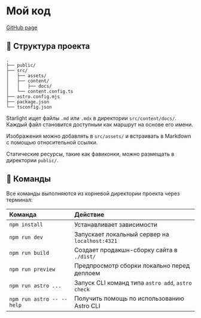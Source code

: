 # Мой код

[GitHub page](https://dimaslov1904.github.io/my-code/)


## 🚀 Структура проекта

```
.
├── public/
├── src/
│   ├── assets/
│   ├── content/
│   │   ├── docs/
│   └── content.config.ts
├── astro.config.mjs
├── package.json
└── tsconfig.json
```

Starlight ищет файлы `.md` или `.mdx` в директории `src/content/docs/`. Каждый файл становится доступным как маршрут на основе его имени.

Изображения можно добавлять в `src/assets/` и встраивать в Markdown с помощью относительной ссылки.

Статические ресурсы, такие как фавиконки, можно размещать в директории `public/`.

## 🧞 Команды

Все команды выполняются из корневой директории проекта через терминал:

| Команда                   | Действие                                           |
| :------------------------ | :------------------------------------------------- |
| `npm install`             | Устанавливает зависимости                         |
| `npm run dev`             | Запускает локальный сервер на `localhost:4321`    |
| `npm run build`           | Создает продакшн-сборку сайта в `./dist/`         |
| `npm run preview`         | Предпросмотр сборки локально перед деплоем        |
| `npm run astro ...`       | Запуск CLI команд типа `astro add`, `astro check` |
| `npm run astro -- --help` | Получить помощь по использованию Astro CLI        |